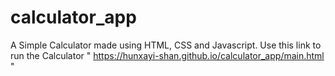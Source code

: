 # calculator_app
A Simple Calculator made using HTML, CSS and Javascript.
Use this link to run the Calculator " https://hunxayi-shan.github.io/calculator_app/main.html "
